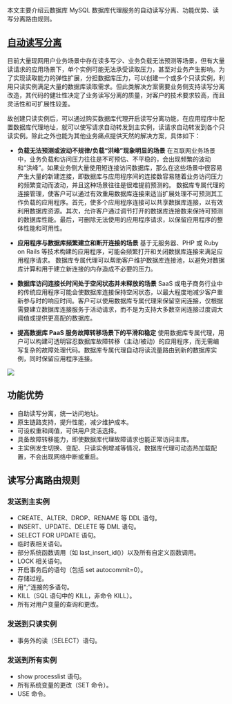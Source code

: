 本文主要介绍云数据库 MySQL 数据库代理服务的自动读写分离、功能优势、读写分离路由规则。

## [自动读写分离](id:zddxfl)
目前大量现网用户业务场景中存在读多写少、业务负载无法预测等场景，但有大量读请求的应用场景下，单个实例可能无法承受读取压力，甚至对业务产生影响。为了实现读取能力的弹性扩展，分担数据库压力，可以创建一个或多个只读实例，利用只读实例满足大量的数据库读取需求。但此类解决方案需要业务侧支持读写分离改造，其代码的健壮性决定了业务读写分离的质量，对客户的技术要求较高，而且灵活性和可扩展性较差。

故创建只读实例后，可以通过购买数据库代理开启读写分离功能，在应用程序中配置数据库代理地址，就可以使写请求自动转发到主实例，读请求自动转发到各个只读实例。除此之外也能为其他业务痛点提供天然的解决方案，具体如下：

- **负载无法预测或波动不规律/负载“洪峰”现象明显的场景**
在互联网业务场景中，业务负载和访问压力往往是不可预估、不平稳的，会出现频繁的波动和“洪峰”。如果业务侧大量使用短连接访问数据库，那么在这些场景中很容易产生大量的新建连接，即数据库与应用程序间的连接数容易随着业务访问压力的频繁变动而波动，并且这种场景往往是很难提前预测的。
数据库专属代理的连接管理，使客户可以通过有效重用数据库连接来适当扩展处理不可预测其工作负载的应用程序。首先，使多个应用程序连接可以共享数据库连接，以有效利用数据库资源。其次，允许客户通过调节打开的数据库连接数来保持可预测的数据库性能。最后，可删除无法使用的应用程序请求，以保留应用程序的整体性能和可用性。

- **应用程序与数据库频繁建立和断开连接的场景**
基于无服务器、PHP 或 Ruby on Rails 等技术构建的应用程序，可能会频繁打开和关闭数据库连接来满足应用程序请求。
数据库专属代理可以帮助客户维护数据库连接池，以避免对数据库计算和用于建立新连接的内存造成不必要的压力。

- **数据库访问连接长时间处于空闲状态并未释放的场景**
SaaS 或电子商务行业中的传统应用程序可能会使数据库连接保持空闲状态，以最大程度地减少客户重新参与时的响应时间。客户可以使用数据库专属代理来保留空闲连接，仅根据需要建立数据库连接服务于活动请求，而不是为支持大多数空闲连接过度调大阈值或提供更高配的数据库。

- **提高数据库 PaaS 服务故障转移场景下的平滑和稳定**
使用数据库专属代理，用户可以构建可透明容忍数据库故障转移（主动/被动）的应用程序，而无需编写复杂的故障处理代码。数据库专属代理自动将读流量路由到新的数据库实例，同时保留应用程序连接。

![](https://main.qcloudimg.com/raw/a5f23e2235bc918b1a7e816c8f2c947b.png)

## 功能优势
- 自助读写分离，统一访问地址。
- 原生链路支持，提升性能，减少维护成本。
- 可设权重和阈值，可供用户灵活选择。
- 具备故障转移能力，即使数据库代理故障请求也能正常访问主库。
- 主实例发生切换、变配、只读实例增减等情况，数据库代理可动态热加载配置，不会出现网络中断或重启。

## 读写分离路由规则
### 发送到主实例
- CREATE、ALTER、DROP、RENAME 等 DDL 语句。
- INSERT、UPDATE、DELETE 等 DML 语句。
- SELECT FOR UPDATE 语句。
- 临时表相关语句。
- 部分系统函数调用（如 last_insert_id()）以及所有自定义函数调用。
- LOCK 相关语句。
- 开启事务后的语句（包括 set autocommit=0）。
- 存储过程。
- 用“;”连接的多语句。
- KILL（SQL 语句中的 KILL，非命令 KILL）。
- 所有对用户变量的查询和更改。

### 发送到只读实例
- 事务外的读（SELECT）语句。

### 发送到所有实例
- show processlist 语句。
- 所有系统变量的更改（SET 命令）。
- USE 命令。
